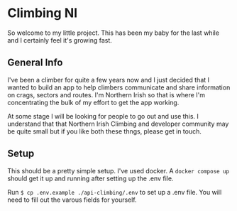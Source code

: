 # Climbing NI

So welcome to my little project. This has been my baby for the last while and I certainly feel it's growing fast.

## General Info

I've been a climber for quite a few years now and I just decided that I wanted to build an app to help climbers communicate and share information on crags, sectors and routes. I'm Northern Irish so that is where I'm concentrating the bulk of my effort to get the app working.

At some stage I will be looking for people to go out and use this. I understand that that Northern Irish Climbing and developer community may be quite small but if you like both these thngs, please get in touch.

## Setup

This should be a pretty simple setup. I've used docker. A `docker compose up` should get it up and running after setting up the .env file.

Run `$ cp .env.example ./api-climbing/.env` to set up a .env file. You will need to fill out the varous fields for yourself.
